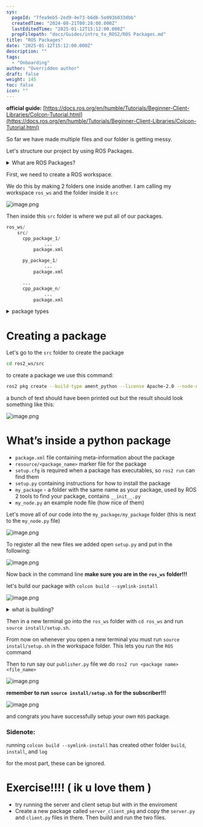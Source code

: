 ```yaml
---
sys:
  pageId: "7fea9eb5-2ed9-4e73-b6d6-5e093b833dbb"
  createdTime: "2024-08-21T00:28:00.000Z"
  lastEditedTime: "2025-01-12T15:12:00.000Z"
  propFilepath: "docs/Guides/intro_to_ROS2/ROS Packages.md"
title: "ROS Packages"
date: "2025-01-12T15:12:00.000Z"
description: ""
tags:
  - "Onboarding"
author: "Overridden author"
draft: false
weight: 145
toc: false
icon: ""
---
```


**official guide:** [https://docs.ros.org/en/humble/Tutorials/Beginner-Client-Libraries/Colcon-Tutorial.html](https://docs.ros.org/en/humble/Tutorials/Beginner-Client-Libraries/Colcon-Tutorial.html)

So far we have made multiple files and our folder is getting messy.

Let's structure our project by using ROS Packages.

<details>

<summary>What are ROS Packages?</summary>

ROS Packages are, as the name implies, packages of code that are highly sharable between ROS developers.

They consist of a folder, `package.xml` file, and source code

```python
      cpp_package_1/
		      ... imagine much code files here ..
          package.xml
```

</details>

First, we need to create a ROS workspace.

We do this by making 2 folders one inside another. I am calling my workspace `ros_ws` and the folder inside it `src`

![image.png](https://prod-files-secure.s3.us-west-2.amazonaws.com/d518164a-d88e-44d1-a4ee-3adb3bd8bce0/70706947-fd18-4537-a67b-e12946812d31/image.png?X-Amz-Algorithm=AWS4-HMAC-SHA256&X-Amz-Content-Sha256=UNSIGNED-PAYLOAD&X-Amz-Credential=ASIAZI2LB4665N5TKWBR%2F20250426%2Fus-west-2%2Fs3%2Faws4_request&X-Amz-Date=20250426T003909Z&X-Amz-Expires=3600&X-Amz-Security-Token=IQoJb3JpZ2luX2VjEKD%2F%2F%2F%2F%2F%2F%2F%2F%2F%2FwEaCXVzLXdlc3QtMiJGMEQCIFqcw9ZHaSNlTi%2F25tzXQf%2BVZLYFvmwFCoPeukLmvGSRAiA1AkyNEjGKbi3ID5BAqfbqxdZWfPZzo3U5U2tJb%2B3Oeyr%2FAwg5EAAaDDYzNzQyMzE4MzgwNSIMBOuwTGQrpMA1hAmmKtwD6noo7KA6GM7eSpBQ5ZCUV4uhpLVkDSw0K1pdpMWuQMvGz%2F4dcav2%2FwX9FhOxmm8ls40gjciaIAKUnL11nqrz%2FboQZgm%2BN1NiA4pHPkFJMoS09xtHTSrpLvXnI7jtbQg72A70EJJcvKdwHV3gY2W560acLOPZ4FcolHiaswf4llGVF1LhavzN8NUgJeEvqQxlhWFBIYcLfKaHoZiDGPsEFZqbTRqydmKN1QRKDqsAlnLQFr1BYBD6oYM564Q9CWwA7fktoYWNpU23rwyEDY5qJlHeCxsPQZM8X9za2dFUDJ44r%2Bv8DXpetTXLxiJKn0%2FqtpGFQZwrkQDYhQ4dHk1NR6BR1OJ13QaUc5Vuh6QC%2FAtRjTLryQFxBrNEhtn1mPhMP2NivNgd8OfrgZQVVMOqoeCwEQaawrnzU%2BipQ1A%2FO9hEe5Nxs1f1H9ZrFCvhzpeQekyTGEAJ3CJRqjEZc5XUSUQK825GYQdmUKM5ZKZQdPsL1J9j5MQSoGPDSWxVQeq6QrXGpIreRwmCq5YtSJolPXHOvvHPhSA594ph3DpvlreB%2B9Cg3tNtKKNTZn7Bczz%2FcSKSXMFL9HlFFtP81EswBGVJfABY3D8GGTyOzZPu5A%2BzUznnZVBe0B0Slm4w9bywwAY6pgGUxIGMcep7PHJkpUlY8BWVoZqmpzuj16FEf0OtLtwKemIau%2BbJHJFtRAfv23fzWeikfmfxLrF0Vq5g96Cz0qY7konOsqNvnjHyFKD8Pz3Zxj3WOlfCqAAlW%2Bjq4LxAG5YA53lLYsF6UJS0oz9WQHKgE0pWCtkRJS%2Bm2DaFHGP8Sa4Iwxj5o2oVp%2BeBuIrqOh%2FVgeTmmeS8gBqpYHRiKxwufVK5IhPC&X-Amz-Signature=6ad0d5ed469fe54d6ba1e7b86eadc84e2d0e8eb823a6da331558d3c011d60020&X-Amz-SignedHeaders=host&x-id=GetObject)

Then inside this `src` folder is where we put all of our packages.

```python
ros_ws/
    src/
      cpp_package_1/
		      ...
          package.xml

      py_package_1/
		      ...
          package.xml

      ...
      cpp_package_n/
		      ...
          package.xml

```

<details>

<summary>package types</summary>

packages can be either `C++` or python.

the intern file structure is different for each but for this guide we will stick to creating python packages

</details>

# Creating a package

Let's go to the `src` folder to create the package

```bash
cd ros2_ws/src
```

to create a package we use this command:

```bash
ros2 pkg create --build-type ament_python --license Apache-2.0 --node-name my_node my_package
```

a bunch of text should have been printed out but the result should look something like this:

![image.png](https://prod-files-secure.s3.us-west-2.amazonaws.com/d518164a-d88e-44d1-a4ee-3adb3bd8bce0/e6cf1e3f-8512-4a3e-b131-079f800bf3e8/image.png?X-Amz-Algorithm=AWS4-HMAC-SHA256&X-Amz-Content-Sha256=UNSIGNED-PAYLOAD&X-Amz-Credential=ASIAZI2LB4665N5TKWBR%2F20250426%2Fus-west-2%2Fs3%2Faws4_request&X-Amz-Date=20250426T003909Z&X-Amz-Expires=3600&X-Amz-Security-Token=IQoJb3JpZ2luX2VjEKD%2F%2F%2F%2F%2F%2F%2F%2F%2F%2FwEaCXVzLXdlc3QtMiJGMEQCIFqcw9ZHaSNlTi%2F25tzXQf%2BVZLYFvmwFCoPeukLmvGSRAiA1AkyNEjGKbi3ID5BAqfbqxdZWfPZzo3U5U2tJb%2B3Oeyr%2FAwg5EAAaDDYzNzQyMzE4MzgwNSIMBOuwTGQrpMA1hAmmKtwD6noo7KA6GM7eSpBQ5ZCUV4uhpLVkDSw0K1pdpMWuQMvGz%2F4dcav2%2FwX9FhOxmm8ls40gjciaIAKUnL11nqrz%2FboQZgm%2BN1NiA4pHPkFJMoS09xtHTSrpLvXnI7jtbQg72A70EJJcvKdwHV3gY2W560acLOPZ4FcolHiaswf4llGVF1LhavzN8NUgJeEvqQxlhWFBIYcLfKaHoZiDGPsEFZqbTRqydmKN1QRKDqsAlnLQFr1BYBD6oYM564Q9CWwA7fktoYWNpU23rwyEDY5qJlHeCxsPQZM8X9za2dFUDJ44r%2Bv8DXpetTXLxiJKn0%2FqtpGFQZwrkQDYhQ4dHk1NR6BR1OJ13QaUc5Vuh6QC%2FAtRjTLryQFxBrNEhtn1mPhMP2NivNgd8OfrgZQVVMOqoeCwEQaawrnzU%2BipQ1A%2FO9hEe5Nxs1f1H9ZrFCvhzpeQekyTGEAJ3CJRqjEZc5XUSUQK825GYQdmUKM5ZKZQdPsL1J9j5MQSoGPDSWxVQeq6QrXGpIreRwmCq5YtSJolPXHOvvHPhSA594ph3DpvlreB%2B9Cg3tNtKKNTZn7Bczz%2FcSKSXMFL9HlFFtP81EswBGVJfABY3D8GGTyOzZPu5A%2BzUznnZVBe0B0Slm4w9bywwAY6pgGUxIGMcep7PHJkpUlY8BWVoZqmpzuj16FEf0OtLtwKemIau%2BbJHJFtRAfv23fzWeikfmfxLrF0Vq5g96Cz0qY7konOsqNvnjHyFKD8Pz3Zxj3WOlfCqAAlW%2Bjq4LxAG5YA53lLYsF6UJS0oz9WQHKgE0pWCtkRJS%2Bm2DaFHGP8Sa4Iwxj5o2oVp%2BeBuIrqOh%2FVgeTmmeS8gBqpYHRiKxwufVK5IhPC&X-Amz-Signature=58003fd8d4fe7c5c221d0c53fde86dc208b2ba44c35b451962ff8015fac5b5e1&X-Amz-SignedHeaders=host&x-id=GetObject)

# What’s inside a python package

- `package.xml` file containing meta-information about the package
- `resource/<package_name>` marker file for the package
- `setup.cfg` is required when a package has executables, so `ros2 run` can find them
- `setup.py` containing instructions for how to install the package
- `my_package` - a folder with the same name as your package, used by ROS 2 tools to find your package, contains `__init__.py`
- `my_node.py` an example node file (how nice of them)

Let's move all of our code into the `my_package/my_package` folder (this is next to the `my_node.py` file)

![image.png](https://prod-files-secure.s3.us-west-2.amazonaws.com/d518164a-d88e-44d1-a4ee-3adb3bd8bce0/9ce58f11-0da9-4d3e-b86d-506a9685d378/image.png?X-Amz-Algorithm=AWS4-HMAC-SHA256&X-Amz-Content-Sha256=UNSIGNED-PAYLOAD&X-Amz-Credential=ASIAZI2LB4665N5TKWBR%2F20250426%2Fus-west-2%2Fs3%2Faws4_request&X-Amz-Date=20250426T003909Z&X-Amz-Expires=3600&X-Amz-Security-Token=IQoJb3JpZ2luX2VjEKD%2F%2F%2F%2F%2F%2F%2F%2F%2F%2FwEaCXVzLXdlc3QtMiJGMEQCIFqcw9ZHaSNlTi%2F25tzXQf%2BVZLYFvmwFCoPeukLmvGSRAiA1AkyNEjGKbi3ID5BAqfbqxdZWfPZzo3U5U2tJb%2B3Oeyr%2FAwg5EAAaDDYzNzQyMzE4MzgwNSIMBOuwTGQrpMA1hAmmKtwD6noo7KA6GM7eSpBQ5ZCUV4uhpLVkDSw0K1pdpMWuQMvGz%2F4dcav2%2FwX9FhOxmm8ls40gjciaIAKUnL11nqrz%2FboQZgm%2BN1NiA4pHPkFJMoS09xtHTSrpLvXnI7jtbQg72A70EJJcvKdwHV3gY2W560acLOPZ4FcolHiaswf4llGVF1LhavzN8NUgJeEvqQxlhWFBIYcLfKaHoZiDGPsEFZqbTRqydmKN1QRKDqsAlnLQFr1BYBD6oYM564Q9CWwA7fktoYWNpU23rwyEDY5qJlHeCxsPQZM8X9za2dFUDJ44r%2Bv8DXpetTXLxiJKn0%2FqtpGFQZwrkQDYhQ4dHk1NR6BR1OJ13QaUc5Vuh6QC%2FAtRjTLryQFxBrNEhtn1mPhMP2NivNgd8OfrgZQVVMOqoeCwEQaawrnzU%2BipQ1A%2FO9hEe5Nxs1f1H9ZrFCvhzpeQekyTGEAJ3CJRqjEZc5XUSUQK825GYQdmUKM5ZKZQdPsL1J9j5MQSoGPDSWxVQeq6QrXGpIreRwmCq5YtSJolPXHOvvHPhSA594ph3DpvlreB%2B9Cg3tNtKKNTZn7Bczz%2FcSKSXMFL9HlFFtP81EswBGVJfABY3D8GGTyOzZPu5A%2BzUznnZVBe0B0Slm4w9bywwAY6pgGUxIGMcep7PHJkpUlY8BWVoZqmpzuj16FEf0OtLtwKemIau%2BbJHJFtRAfv23fzWeikfmfxLrF0Vq5g96Cz0qY7konOsqNvnjHyFKD8Pz3Zxj3WOlfCqAAlW%2Bjq4LxAG5YA53lLYsF6UJS0oz9WQHKgE0pWCtkRJS%2Bm2DaFHGP8Sa4Iwxj5o2oVp%2BeBuIrqOh%2FVgeTmmeS8gBqpYHRiKxwufVK5IhPC&X-Amz-Signature=e939e6581a54b10e291d4046512bd1a426ac9ce571d6f0709deb891a1e95181f&X-Amz-SignedHeaders=host&x-id=GetObject)

To register all the new files we added open `setup.py` and put in the following:

![image.png](https://prod-files-secure.s3.us-west-2.amazonaws.com/d518164a-d88e-44d1-a4ee-3adb3bd8bce0/1cd7c262-4cae-4496-9d75-c178537d24a2/image.png?X-Amz-Algorithm=AWS4-HMAC-SHA256&X-Amz-Content-Sha256=UNSIGNED-PAYLOAD&X-Amz-Credential=ASIAZI2LB4665N5TKWBR%2F20250426%2Fus-west-2%2Fs3%2Faws4_request&X-Amz-Date=20250426T003909Z&X-Amz-Expires=3600&X-Amz-Security-Token=IQoJb3JpZ2luX2VjEKD%2F%2F%2F%2F%2F%2F%2F%2F%2F%2FwEaCXVzLXdlc3QtMiJGMEQCIFqcw9ZHaSNlTi%2F25tzXQf%2BVZLYFvmwFCoPeukLmvGSRAiA1AkyNEjGKbi3ID5BAqfbqxdZWfPZzo3U5U2tJb%2B3Oeyr%2FAwg5EAAaDDYzNzQyMzE4MzgwNSIMBOuwTGQrpMA1hAmmKtwD6noo7KA6GM7eSpBQ5ZCUV4uhpLVkDSw0K1pdpMWuQMvGz%2F4dcav2%2FwX9FhOxmm8ls40gjciaIAKUnL11nqrz%2FboQZgm%2BN1NiA4pHPkFJMoS09xtHTSrpLvXnI7jtbQg72A70EJJcvKdwHV3gY2W560acLOPZ4FcolHiaswf4llGVF1LhavzN8NUgJeEvqQxlhWFBIYcLfKaHoZiDGPsEFZqbTRqydmKN1QRKDqsAlnLQFr1BYBD6oYM564Q9CWwA7fktoYWNpU23rwyEDY5qJlHeCxsPQZM8X9za2dFUDJ44r%2Bv8DXpetTXLxiJKn0%2FqtpGFQZwrkQDYhQ4dHk1NR6BR1OJ13QaUc5Vuh6QC%2FAtRjTLryQFxBrNEhtn1mPhMP2NivNgd8OfrgZQVVMOqoeCwEQaawrnzU%2BipQ1A%2FO9hEe5Nxs1f1H9ZrFCvhzpeQekyTGEAJ3CJRqjEZc5XUSUQK825GYQdmUKM5ZKZQdPsL1J9j5MQSoGPDSWxVQeq6QrXGpIreRwmCq5YtSJolPXHOvvHPhSA594ph3DpvlreB%2B9Cg3tNtKKNTZn7Bczz%2FcSKSXMFL9HlFFtP81EswBGVJfABY3D8GGTyOzZPu5A%2BzUznnZVBe0B0Slm4w9bywwAY6pgGUxIGMcep7PHJkpUlY8BWVoZqmpzuj16FEf0OtLtwKemIau%2BbJHJFtRAfv23fzWeikfmfxLrF0Vq5g96Cz0qY7konOsqNvnjHyFKD8Pz3Zxj3WOlfCqAAlW%2Bjq4LxAG5YA53lLYsF6UJS0oz9WQHKgE0pWCtkRJS%2Bm2DaFHGP8Sa4Iwxj5o2oVp%2BeBuIrqOh%2FVgeTmmeS8gBqpYHRiKxwufVK5IhPC&X-Amz-Signature=b0e35f6ba69423689cbe4478b97938d0e2c347eaf22c2a2c6bd7ded7dfb008d5&X-Amz-SignedHeaders=host&x-id=GetObject)

Now back in the command line **make sure you are in the** **`ros_ws`** **folder!!!**

let's build our package with `colcon build --symlink-install`

![image.png](https://prod-files-secure.s3.us-west-2.amazonaws.com/d518164a-d88e-44d1-a4ee-3adb3bd8bce0/2f2a0d27-b173-48fd-b189-5f5c0ce65619/image.png?X-Amz-Algorithm=AWS4-HMAC-SHA256&X-Amz-Content-Sha256=UNSIGNED-PAYLOAD&X-Amz-Credential=ASIAZI2LB4665N5TKWBR%2F20250426%2Fus-west-2%2Fs3%2Faws4_request&X-Amz-Date=20250426T003909Z&X-Amz-Expires=3600&X-Amz-Security-Token=IQoJb3JpZ2luX2VjEKD%2F%2F%2F%2F%2F%2F%2F%2F%2F%2FwEaCXVzLXdlc3QtMiJGMEQCIFqcw9ZHaSNlTi%2F25tzXQf%2BVZLYFvmwFCoPeukLmvGSRAiA1AkyNEjGKbi3ID5BAqfbqxdZWfPZzo3U5U2tJb%2B3Oeyr%2FAwg5EAAaDDYzNzQyMzE4MzgwNSIMBOuwTGQrpMA1hAmmKtwD6noo7KA6GM7eSpBQ5ZCUV4uhpLVkDSw0K1pdpMWuQMvGz%2F4dcav2%2FwX9FhOxmm8ls40gjciaIAKUnL11nqrz%2FboQZgm%2BN1NiA4pHPkFJMoS09xtHTSrpLvXnI7jtbQg72A70EJJcvKdwHV3gY2W560acLOPZ4FcolHiaswf4llGVF1LhavzN8NUgJeEvqQxlhWFBIYcLfKaHoZiDGPsEFZqbTRqydmKN1QRKDqsAlnLQFr1BYBD6oYM564Q9CWwA7fktoYWNpU23rwyEDY5qJlHeCxsPQZM8X9za2dFUDJ44r%2Bv8DXpetTXLxiJKn0%2FqtpGFQZwrkQDYhQ4dHk1NR6BR1OJ13QaUc5Vuh6QC%2FAtRjTLryQFxBrNEhtn1mPhMP2NivNgd8OfrgZQVVMOqoeCwEQaawrnzU%2BipQ1A%2FO9hEe5Nxs1f1H9ZrFCvhzpeQekyTGEAJ3CJRqjEZc5XUSUQK825GYQdmUKM5ZKZQdPsL1J9j5MQSoGPDSWxVQeq6QrXGpIreRwmCq5YtSJolPXHOvvHPhSA594ph3DpvlreB%2B9Cg3tNtKKNTZn7Bczz%2FcSKSXMFL9HlFFtP81EswBGVJfABY3D8GGTyOzZPu5A%2BzUznnZVBe0B0Slm4w9bywwAY6pgGUxIGMcep7PHJkpUlY8BWVoZqmpzuj16FEf0OtLtwKemIau%2BbJHJFtRAfv23fzWeikfmfxLrF0Vq5g96Cz0qY7konOsqNvnjHyFKD8Pz3Zxj3WOlfCqAAlW%2Bjq4LxAG5YA53lLYsF6UJS0oz9WQHKgE0pWCtkRJS%2Bm2DaFHGP8Sa4Iwxj5o2oVp%2BeBuIrqOh%2FVgeTmmeS8gBqpYHRiKxwufVK5IhPC&X-Amz-Signature=048a1a98a3715d5dcaf122a576de861009b4e637dbdda3cbce7cd6997efa1a70&X-Amz-SignedHeaders=host&x-id=GetObject)

<details>

<summary>what is building?</summary>

if you are a CS major at Rose-Hulman you will learn the answer to this in CSSE132

but TLDR; is it combines all the code files into one program that can be run easily 

</details>

Then in a new terminal go into the `ros_ws` folder with `cd ros_ws` and run `source install/setup.sh`. 

From now on whenever you open a new terminal you must run `source install/setup.sh` in the workspace folder. This lets you run the `ROS` command

Then to run say our `publisher.py` file we do `ros2 run <package name> <file_name>`

![image.png](https://prod-files-secure.s3.us-west-2.amazonaws.com/d518164a-d88e-44d1-a4ee-3adb3bd8bce0/4f4b1219-3a44-4632-aa0a-ce3471699f59/image.png?X-Amz-Algorithm=AWS4-HMAC-SHA256&X-Amz-Content-Sha256=UNSIGNED-PAYLOAD&X-Amz-Credential=ASIAZI2LB4665N5TKWBR%2F20250426%2Fus-west-2%2Fs3%2Faws4_request&X-Amz-Date=20250426T003909Z&X-Amz-Expires=3600&X-Amz-Security-Token=IQoJb3JpZ2luX2VjEKD%2F%2F%2F%2F%2F%2F%2F%2F%2F%2FwEaCXVzLXdlc3QtMiJGMEQCIFqcw9ZHaSNlTi%2F25tzXQf%2BVZLYFvmwFCoPeukLmvGSRAiA1AkyNEjGKbi3ID5BAqfbqxdZWfPZzo3U5U2tJb%2B3Oeyr%2FAwg5EAAaDDYzNzQyMzE4MzgwNSIMBOuwTGQrpMA1hAmmKtwD6noo7KA6GM7eSpBQ5ZCUV4uhpLVkDSw0K1pdpMWuQMvGz%2F4dcav2%2FwX9FhOxmm8ls40gjciaIAKUnL11nqrz%2FboQZgm%2BN1NiA4pHPkFJMoS09xtHTSrpLvXnI7jtbQg72A70EJJcvKdwHV3gY2W560acLOPZ4FcolHiaswf4llGVF1LhavzN8NUgJeEvqQxlhWFBIYcLfKaHoZiDGPsEFZqbTRqydmKN1QRKDqsAlnLQFr1BYBD6oYM564Q9CWwA7fktoYWNpU23rwyEDY5qJlHeCxsPQZM8X9za2dFUDJ44r%2Bv8DXpetTXLxiJKn0%2FqtpGFQZwrkQDYhQ4dHk1NR6BR1OJ13QaUc5Vuh6QC%2FAtRjTLryQFxBrNEhtn1mPhMP2NivNgd8OfrgZQVVMOqoeCwEQaawrnzU%2BipQ1A%2FO9hEe5Nxs1f1H9ZrFCvhzpeQekyTGEAJ3CJRqjEZc5XUSUQK825GYQdmUKM5ZKZQdPsL1J9j5MQSoGPDSWxVQeq6QrXGpIreRwmCq5YtSJolPXHOvvHPhSA594ph3DpvlreB%2B9Cg3tNtKKNTZn7Bczz%2FcSKSXMFL9HlFFtP81EswBGVJfABY3D8GGTyOzZPu5A%2BzUznnZVBe0B0Slm4w9bywwAY6pgGUxIGMcep7PHJkpUlY8BWVoZqmpzuj16FEf0OtLtwKemIau%2BbJHJFtRAfv23fzWeikfmfxLrF0Vq5g96Cz0qY7konOsqNvnjHyFKD8Pz3Zxj3WOlfCqAAlW%2Bjq4LxAG5YA53lLYsF6UJS0oz9WQHKgE0pWCtkRJS%2Bm2DaFHGP8Sa4Iwxj5o2oVp%2BeBuIrqOh%2FVgeTmmeS8gBqpYHRiKxwufVK5IhPC&X-Amz-Signature=eb5e4b6a7b1a2dafb212d19f9f57d27f6146ecc0a60f75629fb110677c5cb94f&X-Amz-SignedHeaders=host&x-id=GetObject)

**remember to run** **`source install/setup.sh`** **for the subscriber!!!**

![image.png](https://prod-files-secure.s3.us-west-2.amazonaws.com/d518164a-d88e-44d1-a4ee-3adb3bd8bce0/02121119-dad4-49ec-8356-c956108b4243/image.png?X-Amz-Algorithm=AWS4-HMAC-SHA256&X-Amz-Content-Sha256=UNSIGNED-PAYLOAD&X-Amz-Credential=ASIAZI2LB4665N5TKWBR%2F20250426%2Fus-west-2%2Fs3%2Faws4_request&X-Amz-Date=20250426T003909Z&X-Amz-Expires=3600&X-Amz-Security-Token=IQoJb3JpZ2luX2VjEKD%2F%2F%2F%2F%2F%2F%2F%2F%2F%2FwEaCXVzLXdlc3QtMiJGMEQCIFqcw9ZHaSNlTi%2F25tzXQf%2BVZLYFvmwFCoPeukLmvGSRAiA1AkyNEjGKbi3ID5BAqfbqxdZWfPZzo3U5U2tJb%2B3Oeyr%2FAwg5EAAaDDYzNzQyMzE4MzgwNSIMBOuwTGQrpMA1hAmmKtwD6noo7KA6GM7eSpBQ5ZCUV4uhpLVkDSw0K1pdpMWuQMvGz%2F4dcav2%2FwX9FhOxmm8ls40gjciaIAKUnL11nqrz%2FboQZgm%2BN1NiA4pHPkFJMoS09xtHTSrpLvXnI7jtbQg72A70EJJcvKdwHV3gY2W560acLOPZ4FcolHiaswf4llGVF1LhavzN8NUgJeEvqQxlhWFBIYcLfKaHoZiDGPsEFZqbTRqydmKN1QRKDqsAlnLQFr1BYBD6oYM564Q9CWwA7fktoYWNpU23rwyEDY5qJlHeCxsPQZM8X9za2dFUDJ44r%2Bv8DXpetTXLxiJKn0%2FqtpGFQZwrkQDYhQ4dHk1NR6BR1OJ13QaUc5Vuh6QC%2FAtRjTLryQFxBrNEhtn1mPhMP2NivNgd8OfrgZQVVMOqoeCwEQaawrnzU%2BipQ1A%2FO9hEe5Nxs1f1H9ZrFCvhzpeQekyTGEAJ3CJRqjEZc5XUSUQK825GYQdmUKM5ZKZQdPsL1J9j5MQSoGPDSWxVQeq6QrXGpIreRwmCq5YtSJolPXHOvvHPhSA594ph3DpvlreB%2B9Cg3tNtKKNTZn7Bczz%2FcSKSXMFL9HlFFtP81EswBGVJfABY3D8GGTyOzZPu5A%2BzUznnZVBe0B0Slm4w9bywwAY6pgGUxIGMcep7PHJkpUlY8BWVoZqmpzuj16FEf0OtLtwKemIau%2BbJHJFtRAfv23fzWeikfmfxLrF0Vq5g96Cz0qY7konOsqNvnjHyFKD8Pz3Zxj3WOlfCqAAlW%2Bjq4LxAG5YA53lLYsF6UJS0oz9WQHKgE0pWCtkRJS%2Bm2DaFHGP8Sa4Iwxj5o2oVp%2BeBuIrqOh%2FVgeTmmeS8gBqpYHRiKxwufVK5IhPC&X-Amz-Signature=d89a4da766001b19a510bebf24d3303da8b5c7965f023e2e504b42c3dd350c7d&X-Amz-SignedHeaders=host&x-id=GetObject)

and congrats you have successfully setup your own `ROS` package.

### Sidenote:

running `colcon build --symlink-install` has created other folder `build`, `install`, and `log`

for the most part, these can be ignored.

# Exercise!!!! ( ik u love them )

- try running the server and client setup but with in the enviroment
- Create a new package called `server_client_pkg` and copy the `server.py` and `client.py` files in there. Then build and run the two files.
